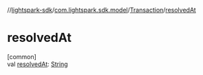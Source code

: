 //[lightspark-sdk](../../../index.md)/[com.lightspark.sdk.model](../index.md)/[Transaction](index.md)/[resolvedAt](resolved-at.md)

# resolvedAt

[common]\
val [resolvedAt](resolved-at.md): [String](https://kotlinlang.org/api/latest/jvm/stdlib/kotlin/-string/index.html)
